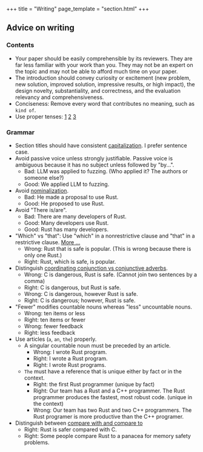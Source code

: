 +++
title = "Writing"
page_template = "section.html"
+++
## Advice on writing

### Contents
- Your paper should be easily comprehensible by its reviewers. They are far less familiar with your work than you. They may not be an expert on the topic and may not be able to afford much time on your paper.
- The introduction should convey curiosity or excitement (new problem, new solution, improved solution, impressive results, or high impact), the design novelty, substantiality, and correctness, and the evaluation relevancy and comprehensiveness.
- Conciseness: Remove every word that contributes no meaning, such as `kind of`.
- Use proper tenses: [1](https://www.unlv.edu/sites/default/files/page_files/27/GradCollege-VerbTenseScientificManuscripts.pdf) [2](https://berks.psu.edu/sites/berks/files/campus/VerbTense_Handout.pdf) [3](https://www.nature.com/scitable/topicpage/effective-writing-13815989/)

### Grammar
- Section titles should have consistent [capitalization](https://www.grammarly.com/blog/title-case-sentence-case/). I prefer sentence case.
- Avoid passive voice unless strongly justifiable. Passive voice is ambiguous because it has no subject unless followed by "by...".
    - Bad: LLM was applied to fuzzing. (Who applied it? The authors or someone else?)
    - Good: We applied LLM to fuzzing.
- Avoid [nominalization](https://en.wikipedia.org/wiki/Nominalization).
    - Bad: He made a proposal to use Rust.
    - Good: He proposed to use Rust.
- Avoid "There is/are".
    - Bad: There are many developers of Rust.
    - Good: Many developers use Rust.
    - Good: Rust has many developers.
- "Which" vs "that": Use "which" in a nonrestrictive clause and "that" in a restrictive clause. [More ...](https://www.grammarly.com/blog/which-vs-that/)
    - Wrong: Rust that is safe is popular. (This is wrong because there is only one Rust.)
    - Right: Rust, which is safe, is popular.
- Distinguish [coordinating conjunction vs conjunctive adverbs](https://www.iup.edu/writingcenter/writing-resources/grammar/common-problems-with-however-therefore-and-similar-words.html).
    - Wrong: C is dangerous, Rust is safe. (Cannot join two sentences by a comma)
    - Right: C is dangerous, but Rust is safe.
    - Wrong: C is dangerous, however Rust is safe.
    - Right: C is dangerous; however, Rust is safe.
- "Fewer" modifies countable nouns whereas "less" uncountable nouns.
    - Wrong: ten items or less
    - Right: ten items or fewer
    - Wrong: fewer feedback
    - Right: less feedback
- Use articles (`a`, `an`, `the`) properly.
    - A singular countable noun must be preceded by an article.
        - Wrong: I wrote Rust program.
        - Right: I wrote a Rust program.
        - Right: I wrote Rust programs.
    - `The` must have a reference that is unique either by fact or in the context.
        - Right: the first Rust programmer (unique by fact)
        - Right: Our team has a Rust and a C++ programmer. The Rust programmer produces the fastest, most robust code. (unique in the context)
        - Wrong: Our team has two Rust and two C++ programmers. The Rust programer is more productive than the C++ programer.
- Distinguish between [compare with and compare to](https://www.noslangues-ourlanguages.gc.ca/en/writing-tips-plus/compare-to-compare-with)
    - Right: Rust is safer compared with C.
    - Right: Some people compare Rust to a panacea for memory safety problems.
